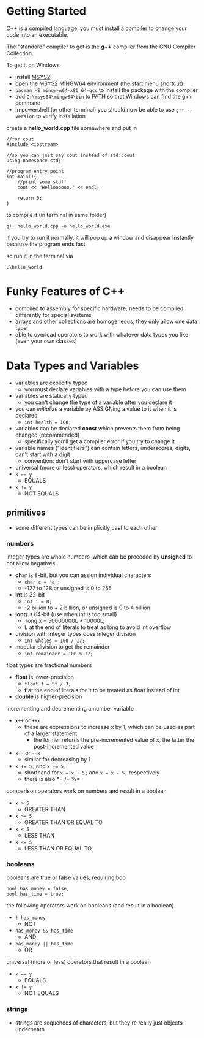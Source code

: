 # Getting Started

C++ is a compiled language; you must install a compiler to change your code into an executable.

The "standard" compiler to get is the **g++** compiler from the GNU Compiler Collection.

To get it on Windows
- install [MSYS2](https://www.msys2.org/)
- open the MSYS2 MINGW64 environment (the start menu shortcut)
- `pacman -S mingw-w64-x86_64-gcc` to install the package with the compiler
- add `C:\msys64\mingw64\bin` to PATH so that Windows can find the g++ command
- in powershell (or other terminal) you should now be able to use `g++ --version` to verify installation

create a **hello_world.cpp** file somewhere and put in
```
//for cout
#include <iostream>

//so you can just say cout instead of std::cout
using namespace std;

//program entry point
int main(){
    //print some stuff
    cout << "Helloooooo." << endl;

    return 0;
}

```

to compile it (in terminal in same folder)
```
g++ hello_world.cpp -o hello_world.exe
```

if you try to run it normally, it will pop up a window and disappear instantly because the program ends fast

so run it in the terminal via
```
.\hello_world
```

# Funky Features of C++

- compiled to assembly for specific hardware; needs to be compiled differently for special systems
- arrays and other collections are homogeneous; they only allow one data type
- able to overload operators to work with whatever data types you like (even your own classes)

# Data Types and Variables

- variables are explicitly typed
  - you must declare variables with a type before you can use them
- variables are statically typed
  - you can't change the type of a variable after you declare it
- you can *initialize* a variable by ASSIGNing a value to it when it is declared
  - `int health = 100;`
- variables can be declared **const** which prevents them from being changed (recommended)
  - specifically you'll get a compiler error if you try to change it
- variable names ("identifiers") can contain letters, underscores, digits, can't start with a digit
  - convention: don't start with uppercase letter
- universal (more or less) operators, which result in a boolean
- `x == y`
  - EQUALS
- `x != y`
  - NOT EQUALS

## primitives

- some different types can be implicitly cast to each other

### numbers

integer types are whole numbers, which can be preceded by **unsigned** to not allow negatives
- **char** is 8-bit, but you can assign individual characters
  - `char c = 'a';`
  - -127 to 128 or unsigned is 0 to 255
- **int** is 32-bit
  - `int i = 0;`
  - -2 billion to + 2 billion, or unsigned is 0 to 4 billion
- **long** is 64-bit (use when int is too small)
  - `long x = 50000000L * 10000L;
  - L at the end of literals to treat as long to avoid int overflow
- division with integer types does integer division
  - `int wholes = 100 / 17;`
- modular division to get the remainder
  - `int remainder = 100 % 17;`

float types are fractional numbers
- **float** is lower-precision
  - `float f = 5f / 3;`
  - **f** at the end of literals for it to be treated as float instead of int
- **double** is higher-precision

incrementing and decrementing a number variable
- `x++` or `++x`
  - these are expressions to increase x by 1, which can be used as part of a larger statement
    - the former returns the pre-incremented value of x, the latter the post-incremented value
- `x--` or `--x`
  - similar for decreasing by 1
- `x += 5;` and `x -= 5;`
  - shorthand for `x = x + 5;` and `x = x - 5;` respectively
  - there is also *= /= %=

comparison operators work on numbers and result in a boolean
- `x > 5`
  - GREATER THAN
- `x >= 5`
  - GREATER THAN OR EQUAL TO
- `x < 5`
  - LESS THAN
- `x <= 5`
  - LESS THAN OR EQUAL TO

### booleans

booleans are true or false values, requiring boo

```
bool has_money = false;
bool has_time = true;
```

the following operators work on booleans (and result in a boolean)
- `! has_money`
  - NOT
- `has_money && has_time`
  - AND
- `has_money || has_time`
  - OR

universal (more or less) operators that result in a boolean
- `x == y`
  - EQUALS
- `x != y`
  - NOT EQUALS

### strings

- strings are sequences of characters, but they're really just objects underneath

